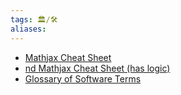 ```yaml
---
tags: 🏛️/🛠️
aliases:
---
```


- [Mathjax Cheat Sheet](https://jojozhuang.github.io/tutorial/mathjax-cheat-sheet-for-mathematical-notation/)
- [nd Mathjax Cheat Sheet (has logic)](https://www.bearnok.com/grva/en/knowledge/software/mathjax)
- [Glossary of Software Terms](http://web.cse.ohio-state.edu/~patel./Glossary/index.html)
